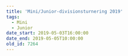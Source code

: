 ```yaml
---
title: 'Mini/Junior-divisionsturnering 2019'
tags:
  - Mini
  - Junior
date_start: 2019-05-03T16:00:00
date_end: 2019-05-05T10:00:00
old_id: 7264
---
```

